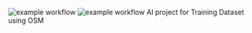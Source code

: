![example workflow](https://github.com/omranlm/TDB/actions/workflows/backend_build.yml/badge.svg)
![example workflow](https://github.com/omranlm/TDB/actions/workflows/frontend_build.yml/badge.svg)
AI project for Training Dataset using OSM 
